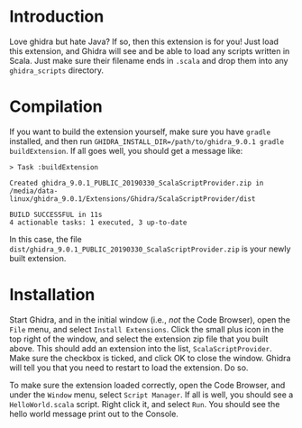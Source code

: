 # Introduction #

Love ghidra but hate Java?  If so, then this extension is for you!
Just load this extension, and Ghidra will see and be able to load any
scripts written in Scala.  Just make sure their filename ends in
`.scala` and drop them into any `ghidra_scripts` directory.

# Compilation #

If you want to build the extension yourself, make sure you have
`gradle` installed, and then run
`GHIDRA_INSTALL_DIR=/path/to/ghidra_9.0.1 gradle buildExtension`.  If
all goes well, you should get a message like:

```
> Task :buildExtension

Created ghidra_9.0.1_PUBLIC_20190330_ScalaScriptProvider.zip in /media/data-linux/ghidra_9.0.1/Extensions/Ghidra/ScalaScriptProvider/dist

BUILD SUCCESSFUL in 11s
4 actionable tasks: 1 executed, 3 up-to-date
```

In this case, the file
`dist/ghidra_9.0.1_PUBLIC_20190330_ScalaScriptProvider.zip` is your
newly built extension.

# Installation #

Start Ghidra, and in the initial window (i.e., _not_ the Code
Browser), open the `File` menu, and select `Install Extensions`.
Click the small plus icon in the top right of the window, and select
the extension zip file that you built above.  This should add an
extension into the list, `ScalaScriptProvider`.  Make sure the
checkbox is ticked, and click OK to close the window.  Ghidra will
tell you that you need to restart to load the extension.  Do so.

To make sure the extension loaded correctly, open the Code Browser,
and under the `Window` menu, select `Script Manager`.  If all is well,
you should see a `HelloWorld.scala` script.  Right click it, and
select `Run`.  You should see the hello world message print out to the
Console.
